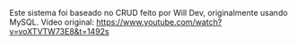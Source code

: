 Este sistema foi baseado no CRUD feito por Will Dev, originalmente usando MySQL. Vídeo original: https://www.youtube.com/watch?v=voXTVTW73E8&t=1492s

